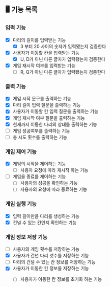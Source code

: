 ## 🖥 기능 목록

### 입력 기능
- [x] 다리의 길이를 입력받는 기능
  - [x] 3 부터 20 사이의 숫자가 입력됐는지 검증한다
- [X] 사용자가 이동할 칸을 입력받는 기능
  - [x] U, D가 아닌 다른 글자가 입력됐는지 검증한다
- [x] 게임 재시작 여부를 입력받는 기능
  - [ ] R, Q가 아닌 다른 글자가 입력됐는지 검증한다

### 출력 기능
- [x] 게임 시작 문구를 출력하는 기능
- [x] 다리 길이 입력 질문을 출력하는 기능
- [x] 사용자가 이동할 칸 입력 질문을 출력하는 기능
- [x] 게임 재시작 여부 질문을 출력하는 기능
- [x] 현재까지 이동한 다리의 상태를 출력하는 기능
- [ ] 게임 성공여부를 출력하는 기능
- [ ] 총 시도 횟수를 출력하는 기능

### 게임 제어 기능
- [x] 게임의 시작을 제어하는 기능
  - [ ] 사용자 요청에 따라 재시작 하는 기능
- [ ] 게임을 종료를 제어하는 기능
  - [ ] 사용자의 성공을 확인하는 기능
  - [ ] 사용자의 요청에 따라 종료하는 기능

### 게임 실행 기능 
- [x] 입력 길이만큼 다리를 생성하는 기능
- [x] 건널 수 있는 칸인지 확인하는 기능

### 게임 정보 저장 기능
- [ ] 사용자의 게임 횟수를 저장하는 기능
- [x] 사용자가 건넌 다리 갯수를 저장하는 기능
- [ ] 다리의 건널 수 있는 칸 정보를 저장하는 기능
- [x] 사용자가 이동한 칸 정보를 저장하는 기능
  - [ ] 사용자가 이동한 칸 정보를 초기화 하는 기능

